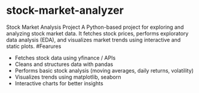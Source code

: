 # stock-market-analyzer
Stock Market Analysis Project
A Python-based project for exploring and analyzing stock market data. It fetches stock prices, performs exploratory data analysis (EDA), and visualizes market trends using interactive and static plots.
#Fearures
- Fetches stock data using yfinance / APIs
- Cleans and structures data with pandas
- Performs basic stock analysis (moving averages, daily returns, volatility)
- Visualizes trends using matplotlib, seaborn
- Interactive charts for better insights
